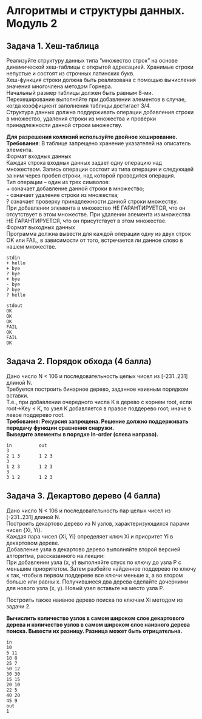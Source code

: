 # Алгоритмы и структуры данных. Модуль 2
## Задача 1. Хеш-таблица
Реализуйте структуру данных типа “множество строк” на основе динамической хеш-таблицы с открытой адресацией. Хранимые строки непустые и состоят из строчных латинских букв.  
Хеш-функция строки должна быть реализована с помощью вычисления значения многочлена методом Горнера.  
Начальный размер таблицы должен быть равным 8-ми. Перехеширование выполняйте при добавлении элементов в случае, когда коэффициент заполнения таблицы достигает 3/4.  
Структура данных должна поддерживать операции добавления строки в множество, удаления строки из множества и проверки принадлежности данной строки множеству.  

**Для разрешения коллизий используйте двойное хеширование.**  
**Требования**: В таблице запрещено хранение указателей на описатель элемента.  
Формат входных данных  
Каждая строка входных данных задает одну операцию над множеством. Запись операции состоит из типа операции и следующей за ним через пробел строки, над которой проводится операция.  
Тип операции  – один из трех символов:  
    +  означает добавление данной строки в множество;   
    -  означает удаление  строки из множества;  
    ?  означает проверку принадлежности данной строки множеству.  
При добавлении элемента в множество НЕ ГАРАНТИРУЕТСЯ, что он отсутствует в этом множестве. При удалении элемента из множества НЕ ГАРАНТИРУЕТСЯ, что он присутствует в этом множестве.  
Формат выходных данных  
Программа должна вывести для каждой операции одну из двух строк OK или FAIL, в зависимости от того, встречается ли данное слово в нашем множестве.  
```
stdin
+ hello
+ bye
? bye
+ bye
- bye
? bye
? hello

stdout
OK
OK
OK
FAIL
OK
FAIL
OK
```
## Задача 2. Порядок обхода (4 балла)
Дано число N < 106 и последовательность целых чисел из [-231..231] длиной N.  
Требуется построить бинарное дерево, заданное наивным порядком вставки.  
Т.е., при добавлении очередного числа K в дерево с корнем root, если root→Key ≤ K, то узел K добавляется в правое поддерево root; иначе в левое поддерево root.  
**Требования: Рекурсия запрещена. Решение должно поддерживать передачу функции сравнения снаружи.**  
**Выведите элементы в порядке in-order (слева направо).**  
```
in          out
3
2 1 3       1 2 3
3
1 2 3       1 2 3
3
3 1 2       1 2 3
```
## Задача 3. Декартово дерево (4 балла)
Дано число N < 106 и последовательность пар целых чисел из [-231..231] длиной N.  
Построить декартово дерево из N узлов, характеризующихся парами чисел {Xi, Yi}.  
Каждая пара чисел {Xi, Yi} определяет ключ Xi и приоритет Yi в декартовом дереве.  
Добавление узла в декартово дерево выполняйте второй версией алгоритма, рассказанного на лекции:  
При добавлении узла (x, y) выполняйте спуск по ключу до узла P с меньшим приоритетом. Затем разбейте найденное поддерево по ключу x так, чтобы в первом поддереве все ключи меньше x, а во втором больше или равны x. Получившиеся два дерева сделайте дочерними для нового узла (x, y). Новый узел вставьте на место узла P.  
  
Построить также наивное дерево поиска по ключам Xi методом из задачи 2.  

**Вычислить количество узлов в самом широком слое декартового дерева и количество узлов в самом широком слое наивного дерева поиска. Вывести их разницу. Разница может быть отрицательна.**

```
in
10
5 11
18 8
25 7
50 12
30 30
15 15
20 10
22 5
40 20
45 9
out
1
```
